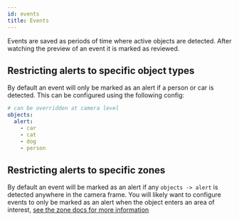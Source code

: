 ```yaml
---
id: events
title: Events
---
```


Events are saved as periods of time where active objects are detected. After watching the preview of an event it is marked as reviewed.

## Restricting alerts to specific object types

By default an event will only be marked as an alert if a person or car is detected. This can be configured using the following config:

```yaml
# can be overridden at camera level
objects:
  alert:
    - car
    - cat
    - dog
    - person
```

## Restricting alerts to specific zones

By default an event will be marked as an alert if any `objects -> alert` is detected anywhere in the camera frame. You will likely want to configure events to only be marked as an alert when the object enters an area of interest, [see the zone docs for more information](./zones.md#restricting-alerts-to-specific-zones)
